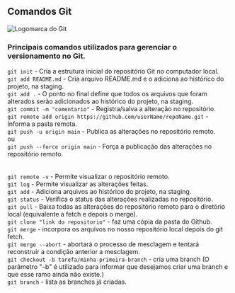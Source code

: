 ## Comandos Git
![Logomarca do Git](https://cdn.iconscout.com/icon/free/png-256/git-2752184-2285001.png)
### Principais comandos utilizados para gerenciar o versionamento no Git. <br>
`git init` - Cria a estrutura inicial do repositório Git no computador local.\
`git add README.md` - Cria arquivo README.md e o adiciona ao histórico do projeto, na staging.\
`git add .` - O ponto no final define que todos os arquivos que foram alterados serão adicionados ao histórico do projeto, na staging.\
`git commit -m "comentario"` - Registra/salva a alteração no repositório.\
`git remote add origin https://github.com/userName/repoName.git` - Informa a pasta remota.\
`git push -u origin main` - Publica as alterações no repositório remoto.\
ou\
`git push --force origin main` - Força a publicação das alterações no repositório remoto.\
<br>
<br>
`git remote -v` - Permite visualizar o repositório remoto.\
`git log` - Permite visualizar as alterações feitas.\
`git add` - Adiciona arquivos ao histórico do projeto, na staging.\
`git status` - Verifica o status das alterações realizadas no repositório.\
`git pull` - Baixa todas as alterações do repositório remoto para o diretório local (equivalente a fetch e depois o merge).\
`git clone "link do repositorio"` - faz uma cópia da pasta do Github.\
`git merge` - incorpora os arquivos no nosso repositório local depois do git fetch.\
`git merge --abort` - abortará o processo de mesclagem e tentará reconstruir a condição anterior a mesclagem.\
`git checkout -b tarefa/minha-primeira-branch` - cria uma branch (O parâmetro "–b" é utilizado para informar que desejamos criar uma branch e que esse ramo ainda não existe.)\
`git branch` - lista as branches já criadas.

